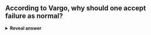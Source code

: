 ## According to Vargo, why should one accept failure as normal?
<details>
<summary><b>Reveal answer</b></summary>
Any system that a human builds is inherently unrelaible.<br><br>Because it is!
</details>
